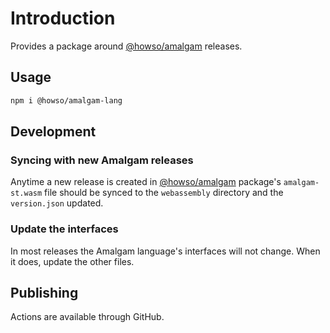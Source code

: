 # Introduction

Provides a package around [@howso/amalgam](https://github.com/howsoai/amalgam) releases.

## Usage

```bash
npm i @howso/amalgam-lang
```

## Development

### Syncing with new Amalgam releases

Anytime a new release is created in [@howso/amalgam](https://github.com/howsoai/amalgam) package's
`amalgam-st.wasm` file should be synced to the `webassembly` directory and the `version.json` updated.

### Update the interfaces

In most releases the Amalgam language's interfaces will not change. When it does, update the other files.

## Publishing

Actions are available through GitHub.
